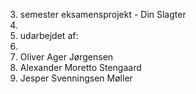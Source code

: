 3. semester eksamensprojekt - Din Slagter
4. 
5. udarbejdet af:
6. 
7. Oliver Ager Jørgensen
8. Alexander Moretto Stengaard
9. Jesper Svenningsen Møller
